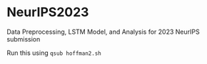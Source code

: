 # NeurIPS2023
Data Preprocessing, LSTM Model, and Analysis for 2023 NeurIPS submission

Run this using `qsub hoffman2.sh`